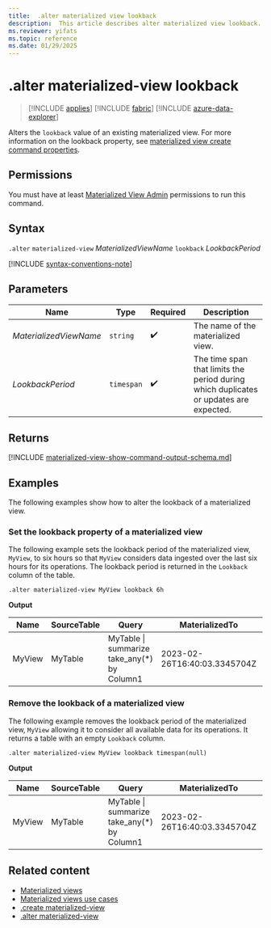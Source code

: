 ```yaml
---
title:  .alter materialized view lookback
description:  This article describes alter materialized view lookback.
ms.reviewer: yifats
ms.topic: reference
ms.date: 01/29/2025
---
```

# .alter materialized-view lookback

> [!INCLUDE [applies](../../includes/applies-to-version/applies.md)] [!INCLUDE [fabric](../../includes/applies-to-version/fabric.md)] [!INCLUDE [azure-data-explorer](../../includes/applies-to-version/azure-data-explorer.md)]

Alters the `lookback` value of an existing materialized view. For more information on the lookback property, see [materialized view create command properties](materialized-view-create.md#supported-properties).

## Permissions

You must have at least [Materialized View Admin](../../access-control/role-based-access-control.md) permissions to run this command.

## Syntax

`.alter` `materialized-view` *MaterializedViewName* `lookback` *LookbackPeriod*

[!INCLUDE [syntax-conventions-note](../../includes/syntax-conventions-note.md)]

## Parameters

| Name | Type | Required | Description |
|--|--|--|--|
| *MaterializedViewName* | `string` | :heavy_check_mark: | The name of the materialized view. |
| *LookbackPeriod* | `timespan` | :heavy_check_mark: | The time span that limits the period during which duplicates or updates are expected. |

## Returns

[!INCLUDE [materialized-view-show-command-output-schema.md](../../includes/materialized-view-show-command-output-schema.md)]

## Examples

The following examples show how to alter the lookback of a materialized view.

### Set the lookback property of a materialized view

The following example sets the lookback period of the materialized view, `MyView`, to six hours so that `MyView` considers data ingested over the last six hours for its operations. The lookback period is returned in the `Lookback` column of the table.

```kusto
.alter materialized-view MyView lookback 6h
```

**Output**

| Name | SourceTable | Query | MaterializedTo | LastRun | LastRunResult | IsHealthy | IsEnabled | Folder | DocString | AutoUpdateSchema | EffectiveDateTime | Lookback |
|--|--|--|--|--|--|--|--|--|--|--|--|--|
| MyView | MyTable | MyTable \| summarize take_any(*) by Column1 | 2023-02-26T16:40:03.3345704Z | 2023-02-26T16:44:15.9033667Z | Completed | true | true |  |  | true | 2023-02-23T14:01:42.5172342Z | 6:00:00:00 |

### Remove the lookback of a materialized view

The following example removes the lookback period of the materialized view, `MyView` allowing it to consider all available data for its operations. It returns a table with an empty `Lookback` column.

```kusto
.alter materialized-view MyView lookback timespan(null)
```

**Output**

| Name | SourceTable | Query | MaterializedTo | LastRun | LastRunResult | IsHealthy | IsEnabled | Folder | DocString | AutoUpdateSchema | EffectiveDateTime | Lookback |
|--|--|--|--|--|--|--|--|--|--|--|--|--|
| MyView | MyTable | MyTable \| summarize take_any(*) by Column1 | 2023-02-26T16:40:03.3345704Z | 2023-02-26T16:44:15.9033667Z | Completed | true | true |  |  | true | 2023-02-23T14:01:42.5172342Z |  |

## Related content

* [Materialized views](materialized-view-overview.md)
* [Materialized views use cases](materialized-view-use-cases.md)
* [.create materialized-view](materialized-view-create.md)
* [.alter materialized-view](materialized-view-alter.md)